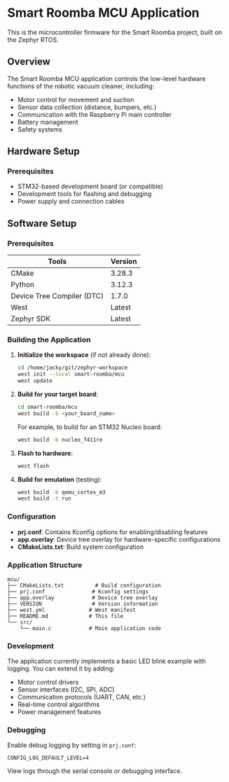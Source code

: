 # Smart Roomba MCU Application

This is the microcontroller firmware for the Smart Roomba project, built on the Zephyr RTOS.

## Overview

The Smart Roomba MCU application controls the low-level hardware functions of the robotic vacuum cleaner, including:
- Motor control for movement and suction
- Sensor data collection (distance, bumpers, etc.)
- Communication with the Raspberry Pi main controller
- Battery management
- Safety systems

## Hardware Setup

### Prerequisites

- STM32-based development board (or compatible)
- Development tools for flashing and debugging
- Power supply and connection cables

## Software Setup

### Prerequisites

| Tools    | Version |
| -------- | ------- |
| CMake    | 3.28.3  |
| Python   | 3.12.3  |
| Device Tree Compiler (DTC)   | 1.7.0   |
| West     | Latest  |
| Zephyr SDK | Latest |

### Building the Application

1. **Initialize the workspace** (if not already done):
   ```bash
   cd /home/jacky/git/zephyr-workspace
   west init --local smart-roomba/mcu
   west update
   ```

2. **Build for your target board**:
   ```bash
   cd smart-roomba/mcu
   west build -b <your_board_name>
   ```
   
   For example, to build for an STM32 Nucleo board:
   ```bash
   west build -b nucleo_f411re
   ```

3. **Flash to hardware**:
   ```bash
   west flash
   ```

4. **Build for emulation** (testing):
   ```bash
   west build -b qemu_cortex_m3
   west build -t run
   ```

### Configuration

- **prj.conf**: Contains Kconfig options for enabling/disabling features
- **app.overlay**: Device tree overlay for hardware-specific configurations
- **CMakeLists.txt**: Build system configuration

### Application Structure

```
mcu/
├── CMakeLists.txt          # Build configuration
├── prj.conf               # Kconfig settings
├── app.overlay            # Device tree overlay
├── VERSION                # Version information
├── west.yml              # West manifest
├── README.md             # This file
└── src/
    └── main.c            # Main application code
```

### Development

The application currently implements a basic LED blink example with logging. 
You can extend it by adding:

- Motor control drivers
- Sensor interfaces (I2C, SPI, ADC)
- Communication protocols (UART, CAN, etc.)
- Real-time control algorithms
- Power management features

### Debugging

Enable debug logging by setting in `prj.conf`:
```
CONFIG_LOG_DEFAULT_LEVEL=4
```

View logs through the serial console or debugging interface.


